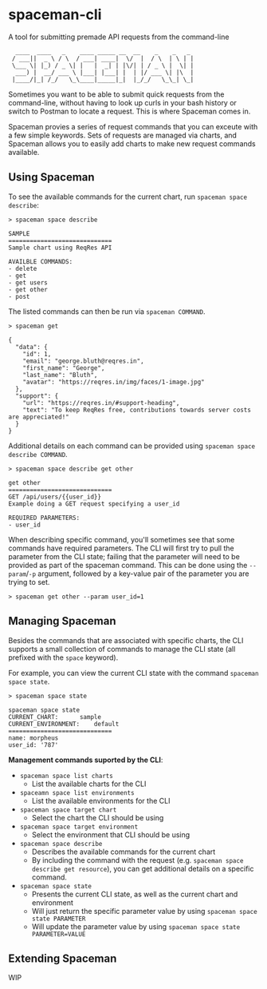 # spaceman-cli

A tool for submitting premade API requests from the command-line

```
  ____  ____   _    ____ _____ __  __    _    _   _
 / ___||  _ \ / \  / ___| ____|  \/  |  / \  | \ | |
 \___ \| |_) / _ \| |   |  _| | |\/| | / _ \ |  \| |
  ___) |  __/ ___ \ |___| |___| |  | |/ ___ \| |\  |
 |____/|_| /_/   \_\____|_____|_|  |_/_/   \_\_| \_|
```

Sometimes you want to be able to submit quick requests from the command-line, without having to look up curls in your bash history or switch to Postman to locate a request.  This is where Spaceman comes in.

Spaceman provies a series of request commands that you can exceute with a few simple keywords.  Sets of requests are managed via charts, and Spaceman allows you to easily add charts to make new request commands available.

## Using Spaceman

To see the available commands for the current chart, run `spaceman space describe`:
```
> spaceman space describe

SAMPLE
=============================
Sample chart using ReqRes API

AVAILBLE COMMANDS:
- delete
- get
- get users
- get other
- post
```
The listed commands can then be run via `spaceman COMMAND`.
```
> spaceman get

{
  "data": {
    "id": 1,
    "email": "george.bluth@reqres.in",
    "first_name": "George",
    "last_name": "Bluth",
    "avatar": "https://reqres.in/img/faces/1-image.jpg"
  },
  "support": {
    "url": "https://reqres.in/#support-heading",
    "text": "To keep ReqRes free, contributions towards server costs are appreciated!"
  }
}

```
Additional details on each command can be provided using `spaceman space describe COMMAND`.
```
> spaceman space describe get other

get other
=============================
GET /api/users/{{user_id}}
Example doing a GET request specifying a user_id

REQUIRED PARAMETERS:
- user_id
```

When describing specific command, you'll sometimes see that some commands have required parameters.  The CLI will first try to pull the parameter from the CLI state; failing that the parameter will need to be provided as part of the spaceman command.  This can be done using the `--param`/`-p` argument, followed by a key-value pair of the parameter you are trying to set.
```
> spaceman get other --param user_id=1
```

## Managing Spaceman

Besides the commands that are associated with specific charts, the CLI supports a small collection of commands to manage the CLI state (all prefixed with the `space` keyword).

For example, you can view the current CLI state with the command `spaceman space state`.
```
> spaceman space state

spaceman space state
CURRENT_CHART:		sample
CURRENT_ENVIRONMENT:	default
=============================
name: morpheus
user_id: '787'
```

**Management commands suported by the CLI**:
- `spaceman space list charts`
    - List the available charts for the CLI
- `spaceamn space list environments`
    - List the available environments for the CLI 
- `spaceman space target chart`
    - Select the chart the CLI should be using
- `spaceman space target environment`
    - Select the environment that CLI should be using
- `spaceman space describe`
    - Describes the available commands for the current chart
    - By including the command with the request (e.g. `spaceman space describe get resource`), you can get additional details on a specific command.
- `spaceman space state`
    - Presents the current CLI state, as well as the current chart and environment
    - Will just return the specific parameter value by using `spaceman space state PARAMETER`
    - Will update the parameter value by using `spaceman space state PARAMETER=VALUE`

## Extending Spaceman

WIP
